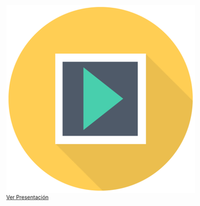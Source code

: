 ![](/img/sem_icon_pres.png)
[Ver Presentación](https://docs.google.com/presentation/d/e/2PACX-1vReko2z00kTpz6fHIEVfKCXX1SnBGLXX1BT1Gqj8u3I_Z3-NFwQvywO2HhZakzQZmP1tkk5MfB2nHUh/pub?start=false&loop=false&delayms=600000)